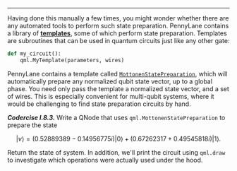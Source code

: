 ---

Having done this manually a few times, you might wonder whether there are any
automated tools to perform such state preparation. PennyLane contains a library
of
[**templates**](https://pennylane.readthedocs.io/en/stable/introduction/templates.html),
some of which perform state preparation. Templates are subroutines that can be
used in quantum circuits just like any other gate:

```python
def my_circuit():
    qml.MyTemplate(parameters, wires)
```

PennyLane contains a template called
[`MottonenStatePreparation`](https://pennylane.readthedocs.io/en/stable/code/api/pennylane.MottonenStatePreparation.html),
which will automatically prepare any normalized qubit state vector, up to a
global phase. You need only pass the template a normalized state vector, and a
set of wires.  This is especially convenient for multi-qubit systems, where it
would be challenging to find state preparation circuits by hand.

***Codercise I.8.3.*** Write a QNode that uses `qml.MottonenStatePreparation`
 to prepare the state

$$
\vert v\rangle = (0.52889389-0.14956775i) \vert 0 \rangle + (0.67262317+0.49545818i) \vert 1 \rangle.
$$

Return the state of system. In addition, we'll print the circuit using `qml.draw` to
investigate which operations were actually used under the hood.